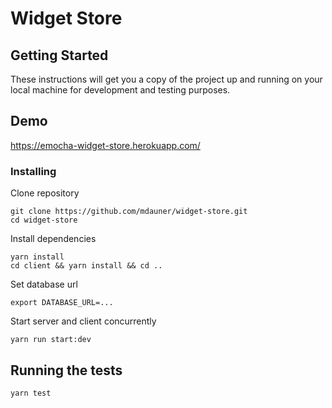 # Widget Store

## Getting Started

These instructions will get you a copy of the project up and running on your local machine for development and testing purposes.

## Demo

https://emocha-widget-store.herokuapp.com/

### Installing

Clone repository

```
git clone https://github.com/mdauner/widget-store.git
cd widget-store
```

Install dependencies

```
yarn install
cd client && yarn install && cd ..
```

Set database url

```
export DATABASE_URL=...
```

Start server and client concurrently

```
yarn run start:dev
```

## Running the tests

```
yarn test
```
